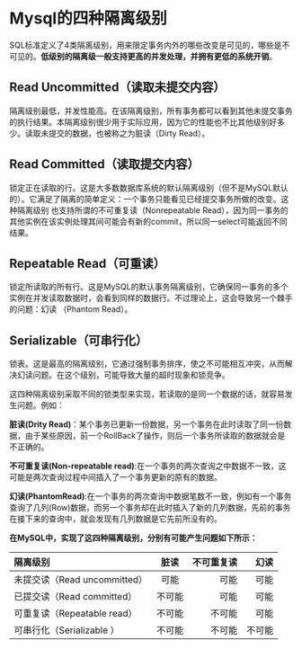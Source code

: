# Mysql的四种隔离级别

SQL标准定义了4类隔离级别，用来限定事务内外的哪些改变是可见的，哪些是不可见的。<strong>低级别的隔离级一般支持更高的并发处理，并拥有更低的系统开销</strong>。

## Read Uncommitted（读取未提交内容）

隔离级别最低，并发性能高。在该隔离级别，所有事务都可以看到其他未提交事务的执行结果。本隔离级别很少用于实际应用，因为它的性能也不比其他级别好多少。读取未提交的数据，也被称之为脏读（Dirty Read）。

## Read Committed（读取提交内容）

锁定正在读取的行。这是大多数数据库系统的默认隔离级别（但不是MySQL默认的）。它满足了隔离的简单定义：一个事务只能看见已经提交事务所做的改变。这种隔离级别 也支持所谓的不可重复读（Nonrepeatable Read），因为同一事务的其他实例在该实例处理其间可能会有新的commit，所以同一select可能返回不同结果。

## Repeatable Read（可重读）

锁定所读取的所有行。这是MySQL的默认事务隔离级别，它确保同一事务的多个实例在并发读取数据时，会看到同样的数据行。不过理论上，这会导致另一个棘手的问题：幻读 （Phantom Read）。

## Serializable（可串行化）

锁表。这是最高的隔离级别，它通过强制事务排序，使之不可能相互冲突，从而解决幻读问题。在这个级别，可能导致大量的超时现象和锁竞争。

这四种隔离级别采取不同的锁类型来实现，若读取的是同一个数据的话，就容易发生问题。例如：

<strong>脏读(Drity Read)</strong>：某个事务已更新一份数据，另一个事务在此时读取了同一份数据，由于某些原因，前一个RollBack了操作，则后一个事务所读取的数据就会是不正确的。

<strong>不可重复读(Non-repeatable read)</strong>:在一个事务的两次查询之中数据不一致，这可能是两次查询过程中间插入了一个事务更新的原有的数据。

<strong>幻读(PhantomRead)</strong>:在一个事务的两次查询中数据笔数不一致，例如有一个事务查询了几列(Row)数据，而另一个事务却在此时插入了新的几列数据，先前的事务在接下来的查询中，就会发现有几列数据是它先前所没有的。


<strong>在MySQL中，实现了这四种隔离级别，分别有可能产生问题如下所示：</strong>

| 隔离级别 | 脏读 | 不可重复读 | 幻读 |
| :--- | :----: | ----: | ----: |
| 未提交读（Read uncommitted） | 可能 | 可能 | 可能 |
| 已提交读（Read committed）    | 不可能      | 可能     | 可能 |
| 可重复读（Repeatable read）    | 不可能      | 不可能     | 可能 |
| 可串行化（Serializable ）    | 不可能      | 不可能     | 不可能 |
